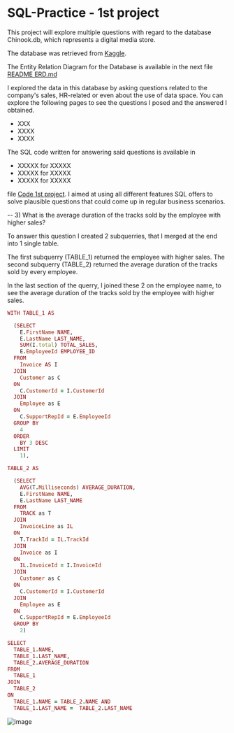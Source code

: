 # SQL-Practice - 1st project

This project will explore multiple questions with regard to the database Chinook.db, which represents a digital media store. 

The database was retrieved from [Kaggle](https://www.kaggle.com/datasets/marwandiab/chinookdatabase). 

The Entity Relation Diagram for the Database is available in the next file [README ERD.md](https://github.com/alexalra/SQL-Practice/blob/main/2.%20README%20ERD.md)

I explored the data in this database by asking questions related to the company's sales, HR-related or even about the use of data space. You can explore the following pages to see the questions I posed and the answered I obtained. 

- XXX
- XXXX
- XXXX

The SQL code written for answering said questions is available in

- XXXXX for XXXXX
- XXXXX for XXXXX
- XXXXX for XXXXX

file [Code 1st project](https://github.com/alexalra/SQL-Practice/blob/main/1.%20README%20Project%20introduction.md). I aimed at using all different features SQL offers to solve plausible questions that could come up in regular business scenarios. 


  

-- 3) What is the average duration of the tracks sold by the employee with higher sales?

To answer this question I created 2 subquerries, that I merged at the end into 1 single table.

The first subquerry (TABLE_1) returned the employee with higher sales.
The second subquerry (TABLE_2) returned the average duration of the tracks sold by every employee.

In the last section of the querry, I joined these 2 on the employee name, to see the average duration of the tracks sold by the employee with higher sales. 


```ruby
WITH TABLE_1 AS 

  (SELECT 
    E.FirstName NAME, 
    E.LastName LAST_NAME,
    SUM(I.total) TOTAL_SALES, 
    E.EmployeeId EMPLOYEE_ID 
  FROM 
    Invoice AS I
  JOIN 
    Customer as C
  ON 
    C.CustomerId = I.CustomerId
  JOIN 
    Employee as E
  ON 
    C.SupportRepId = E.EmployeeId
  GROUP BY 
    4
  ORDER 
    BY 3 DESC
  LIMIT 
    1),

TABLE_2 AS 

  (SELECT 
    AVG(T.Milliseconds) AVERAGE_DURATION, 
    E.FirstName NAME,
    E.LastName LAST_NAME
  FROM 
    TRACK as T
  JOIN 
    InvoiceLine as IL 
  ON 
    T.TrackId = IL.TrackId
  JOIN 
    Invoice as I
  ON 
    IL.InvoiceId = I.InvoiceId
  JOIN 
    Customer as C
  ON 
    C.CustomerId = I.CustomerId
  JOIN 
    Employee as E
  ON 
    C.SupportRepId = E.EmployeeId
  GROUP BY 
    2)

SELECT  
  TABLE_1.NAME, 
  TABLE_1.LAST_NAME,
  TABLE_2.AVERAGE_DURATION
FROM 
  TABLE_1
JOIN 
  TABLE_2
ON 
  TABLE_1.NAME = TABLE_2.NAME AND  
  TABLE_1.LAST_NAME =  TABLE_2.LAST_NAME
```

![image](https://github.com/alexalra/SQL-Practice/assets/78654579/d2b420a4-ea96-40ed-b27d-97d403ab1bb7)


